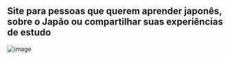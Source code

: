 ## Site para pessoas que querem aprender japonês, sobre o Japão ou compartilhar suas experiências de estudo
 
![image](https://github.com/luisgomes2002/siteReact/assets/85139913/6ae733ff-dbbe-476e-bdbb-660dabb635f1)


